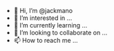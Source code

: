- 👋 Hi, I’m @jackmano
- 👀 I’m interested in ...
- 🌱 I’m currently learning ...
- 💞️ I’m looking to collaborate on ...
- 📫 How to reach me ...

<!---
jackmano/jackmano is a ✨ special ✨ repository because its `README.md` (this file) appears on your GitHub profile.
You can click the Preview link to take a look at your changes.
--->

